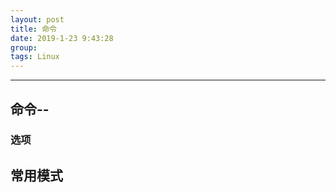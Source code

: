 ```yaml
---
layout: post  
title: 命令  
date: 2019-1-23 9:43:28  
group:   
tags: Linux  
---
```

---
## 命令-- ##

### 选项 ###

## 常用模式 ##



